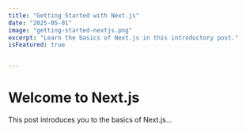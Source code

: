 ```yaml
---
title: "Getting Started with Next.js"
date: "2025-05-01"
image: "getting-started-nextjs.png"
excerpt: "Learn the basics of Next.js in this introductory post."
isFeatured: true


---
```


# Welcome to Next.js

This post introduces you to the basics of Next.js...
